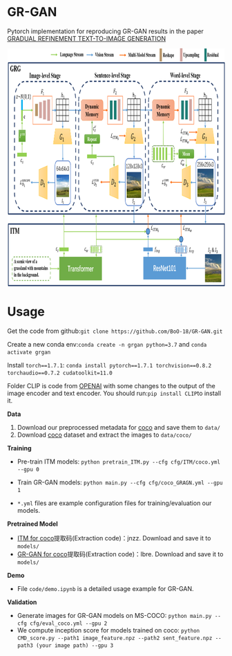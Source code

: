 # GR-GAN

Pytorch implementation for reproducing GR-GAN results in the paper [GRADUAL REFINEMENT TEXT-TO-IMAGE GENERATION](https://arxiv.org/abs/2205.11273)

<img src="GAN_Model_V4.png" width="900px" height="550px"/>

# Usage
Get the code from github:`git clone https://github.com/BoO-18/GR-GAN.git`

Create a new conda env:`conda create -n grgan python=3.7` and `conda activate grgan`

Install `torch==1.7.1`: `conda install pytorch==1.7.1 torchvision==0.8.2 torchaudio==0.7.2 cudatoolkit=11.0`

Folder CLIP is code from [OPENAI](https://github.com/openai/CLIP) with some changes to the output of the image encoder and text encoder. You should run:`pip install CLIP`to install it. 

**Data**

1. Download our preprocessed metadata for [coco](https://drive.google.com/open?id=1rSnbIGNDGZeHlsUlLdahj0RJ9oo6lgH9) and save them to `data/`
2. Download [coco](http://cocodataset.org/#download) dataset and extract the images to `data/coco/`

**Training**
- Pre-train ITM models: `python pretrain_ITM.py --cfg cfg/ITM/coco.yml --gpu 0`
 
- Train GR-GAN models: `python main.py --cfg cfg/coco_GRAGN.yml --gpu 1`

- `*.yml` files are example configuration files for training/evaluation our models.

**Pretrained Model**
- [ITM for coco](https://pan.baidu.com/s/12MiPrA1NMteUAPzXq-XZFg?pwd=jnzz)提取码(Extraction code)：jnzz. Download and save it to `models/`
- [GR-GAN for coco](https://pan.baidu.com/s/1pqtzFcgxcX6rl5tpCAkXjg?pwd=lbre)提取码(Extraction code)：lbre. Download and save it to `models/`

**Demo**
- File `code/demo.ipynb` is a detailed usage example for GR-GAN.

**Validation**
- Generate images for GR-GAN models on MS-COCO: `python main.py --cfg cfg/eval_coco.yml --gpu 2`
- We compute inception score for models trained on coco: `python CMD_score.py --path1 image_feature.npz --path2 sent_feature.npz --path3 (your image path) --gpu 3`
